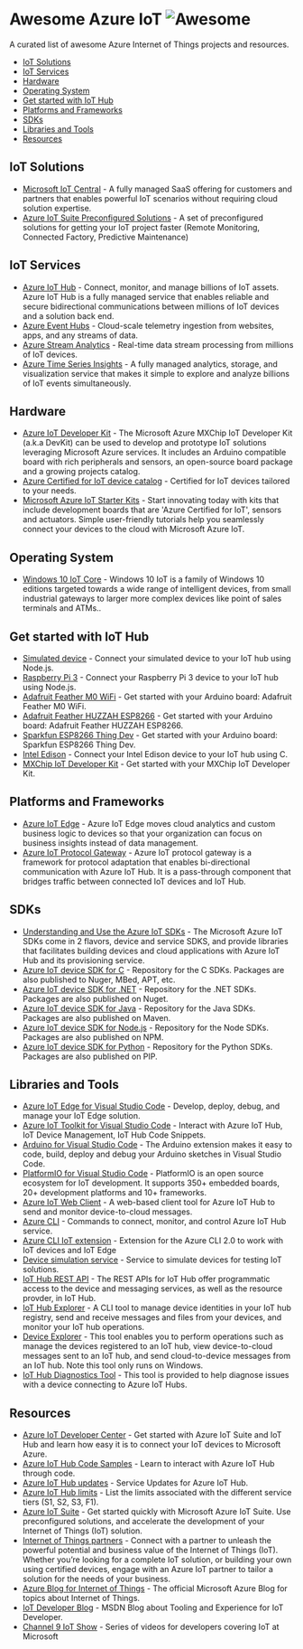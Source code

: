 # Awesome Azure IoT ![Awesome](https://cdn.rawgit.com/sindresorhus/awesome/d7305f38d29fed78fa85652e3a63e154dd8e8829/media/badge.svg)

A curated list of awesome Azure Internet of Things projects and resources.

- [IoT Solutions](#iot-solutions)
- [IoT Services](#iot-services)
- [Hardware](#hardware)
- [Operating System](#operating-system)
- [Get started with IoT Hub](#get-started-with-iot-hub)
- [Platforms and Frameworks](#platforms-and-frameworks)
- [SDKs](#sdks)
- [Libraries and Tools](#libraries-and-tools)
- [Resources](#resources)

## IoT Solutions
- [Microsoft IoT Central](https://www.microsoft.com/iot-central) - A fully managed SaaS offering for customers and partners that enables powerful IoT scenarios without requiring cloud solution expertise.
- [Azure IoT Suite Preconfigured Solutions](https://azure.microsoft.com/suites/iot-suite/) - A set of preconfigured solutions for getting your IoT project faster (Remote Monitoring, Connected Factory, Predictive Maintenance)

## IoT Services

- [Azure IoT Hub](https://azure.microsoft.com/services/iot-hub/) - Connect, monitor, and manage billions of IoT assets. Azure IoT Hub is a fully managed service that enables reliable and secure bidirectional communications between millions of IoT devices and a solution back end.
- [Azure Event Hubs](https://azure.microsoft.com/services/event-hubs/) - Cloud-scale telemetry ingestion from websites, apps, and any streams of data.
- [Azure Stream Analytics](https://azure.microsoft.com/services/stream-analytics/) - Real-time data stream processing from millions of IoT devices.
- [Azure Time Series Insights](https://azure.microsoft.com/services/time-series-insights/) - A fully managed analytics, storage, and visualization service that makes it simple to explore and analyze billions of IoT events simultaneously.

## Hardware

- [Azure IoT Developer Kit](https://microsoft.github.io/azure-iot-developer-kit/) - The Microsoft Azure MXChip IoT Developer Kit (a.k.a DevKit) can be used to develop and prototype IoT solutions leveraging Microsoft Azure services. It includes an Arduino compatible board with rich peripherals and sensors, an open-source board package and a growing projects catalog.
- [Azure Certified for IoT device catalog](https://catalog.azureiotsuite.com/) - Certified for IoT devices tailored to your needs.
- [Microsoft Azure IoT Starter Kits](https://catalog.azureiotsuite.com/kits) - Start innovating today with kits that include development boards that are 'Azure Certified for IoT', sensors and actuators. Simple user-friendly tutorials help you seamlessly connect your devices to the cloud with Microsoft Azure IoT.

## Operating System

- [Windows 10 IoT Core](https://developer.microsoft.com/windows/iot) -  Windows 10 IoT is a family of Windows 10 editions targeted towards a wide range of intelligent devices, from small industrial gateways to larger more complex devices like point of sales terminals and ATMs..


## Get started with IoT Hub

- [Simulated device](https://docs.microsoft.com/azure/iot-hub/iot-hub-node-node-getstarted) - Connect your simulated device to your IoT hub using Node.js.
- [Raspberry Pi 3](https://docs.microsoft.com/azure/iot-hub/iot-hub-raspberry-pi-kit-node-get-started) - Connect your Raspberry Pi 3 device to your IoT hub using Node.js.
- [Adafruit Feather M0 WiFi](https://docs.microsoft.com/azure/iot-hub/iot-hub-adafruit-feather-m0-wifi-kit-arduino-get-started) - Get started with your Arduino board: Adafruit Feather M0 WiFi.
- [Adafruit Feather HUZZAH ESP8266](https://docs.microsoft.com/azure/iot-hub/iot-hub-arduino-huzzah-esp8266-get-started) - Get started with your Arduino board: Adafruit Feather HUZZAH ESP8266.
- [Sparkfun ESP8266 Thing Dev](https://docs.microsoft.com/azure/iot-hub/iot-hub-sparkfun-esp8266-thing-dev-get-started) - Get started with your Arduino board: Sparkfun ESP8266 Thing Dev.
- [Intel Edison](https://docs.microsoft.com/azure/iot-hub/iot-hub-intel-edison-kit-c-get-started) - Connect your Intel Edison device to your IoT hub using C.
- [MXChip IoT Developer Kit](https://microsoft.github.io/azure-iot-developer-kit/docs/projects/connect-iot-hub/) - Get started with your MXChip IoT Developer Kit.

## Platforms and Frameworks

- [Azure IoT Edge](https://docs.microsoft.com/azure/iot-edge/) - Azure IoT Edge moves cloud analytics and custom business logic to devices so that your organization can focus on business insights instead of data management.
- [Azure IoT Protocol Gateway](https://github.com/Azure/azure-iot-protocol-gateway) - Azure IoT protocol gateway is a framework for protocol adaptation that enables bi-directional communication with Azure IoT Hub. It is a pass-through component that bridges traffic between connected IoT devices and IoT Hub.

## SDKs

- [Understanding and Use the Azure IoT SDKs](https://docs.microsoft.com/azure/iot-hub/iot-hub-devguide-sdks) - The Microsoft Azure IoT SDKs  come in 2 flavors, device and service SDKS, and provide libraries that facilitates building devices and cloud applications with Azure IoT Hub and its provisioning service.
- [Azure IoT device SDK for C](https://github.com/azure/azure-iot-sdk-c) - Repository for the C SDKs. Packages are also published to Nuger, MBed, APT, etc.
- [Azure IoT device SDK for .NET](https://github.com/azure/azure-iot-sdk-csharp) - Repository for the .NET SDKs. Packages are also published on Nuget.
- [Azure IoT device SDK for Java](https://github.com/azure/azure-iot-sdk-java) - Repository for the Java SDKs. Packages are also published on Maven.
- [Azure IoT device SDK for Node.js](https://github.com/azure/azure-iot-sdk-node) - Repository for the Node SDKs. Packages are also published on NPM.
- [Azure IoT device SDK for Python](https://github.com/azure/azure-iot-sdk-python) - Repository for the Python SDKs. Packages are also published on PIP.

## Libraries and Tools

- [Azure IoT Edge for Visual Studio Code](https://marketplace.visualstudio.com/items?itemName=vsciot-vscode.azure-iot-edge) - Develop, deploy, debug, and manage your IoT Edge solution.
- [Azure IoT Toolkit for Visual Studio Code](https://marketplace.visualstudio.com/items?itemName=vsciot-vscode.azure-iot-toolkit) - Interact with Azure IoT Hub, IoT Device Management, IoT Hub Code Snippets.
- [Arduino for Visual Studio Code](https://marketplace.visualstudio.com/items?itemName=vsciot-vscode.vscode-arduino) - The Arduino extension makes it easy to code, build, deploy and debug your Arduino sketches in Visual Studio Code.
- [PlatformIO for Visual Studio Code](https://marketplace.visualstudio.com/items?itemName=formulahendry.platformio) - PlatformIO is an open source ecosystem for IoT development. It supports 350+ embedded boards, 20+ development platforms and 10+ frameworks.
- [Azure IoT Web Client](https://azure-iot.github.io) - A web-based client tool for Azure IoT Hub to send and monitor device-to-cloud messages.
- [Azure CLI](https://docs.microsoft.com/cli/azure/iot?view=azure-cli-latest) - Commands to connect, monitor, and control Azure IoT Hub service.
- [Azure CLI IoT extension](https://github.com/Azure/azure-iot-cli-extension) - Extension for the Azure CLI 2.0 to work with IoT devices and IoT Edge
- [Device simulation service](https://docs.microsoft.com/azure/iot-suite/iot-suite-device-simulation-explore) - Service to simulate devices for testing IoT solutions.
- [IoT Hub REST API](https://docs.microsoft.com/rest/api/iothub/) - The REST APIs for IoT Hub offer programmatic access to the device and messaging services, as well as the resource provder, in IoT Hub.
- [IoT Hub Explorer](https://github.com/azure/iothub-explorer) - A CLI tool to manage device identities in your IoT hub registry, send and receive messages and files from your devices, and monitor your IoT hub operations.
- [Device Explorer](https://github.com/Azure/azure-iot-sdk-csharp/tree/master/tools/DeviceExplorer) - This tool enables you to perform operations such as manage the devices registered to an IoT hub, view device-to-cloud messages sent to an IoT hub, and send cloud-to-device messages from an IoT hub. Note this tool only runs on Windows.
- [IoT Hub Diagnostics Tool](https://github.com/azure/iothub-diagnostics) - This tool is provided to help diagnose issues with a device connecting to Azure IoT Hubs.

## Resources

- [Azure IoT Developer Center](https://azure.microsoft.com/develop/iot/) - Get started with Azure IoT Suite and IoT Hub and learn how easy it is to connect your IoT devices to Microsoft Azure.
- [Azure IoT Hub Code Samples](https://azure.microsoft.com/resources/samples/?service=iot-hub) - Learn to interact with Azure IoT Hub through code.
- [Azure IoT Hub updates](https://azure.microsoft.com/updates/?product=iot-hub) - Service Updates for Azure IoT Hub.
- [Azure IoT Hub limits](https://docs.microsoft.com/azure/azure-subscription-service-limits#iot-hub-limits) - List the limits associated with the different service tiers (S1, S2, S3, F1).
- [Azure IoT Suite](https://azure.microsoft.com/suites/iot-suite/) - Get started quickly with Microsoft Azure IoT Suite. Use preconfigured solutions, and accelerate the development of your Internet of Things (IoT) solution.
- [Internet of Things partners](https://www.microsoft.com/internet-of-things/find-a-partner) - Connect with a partner to unleash the powerful potential and business value of the Internet of Things (IoT). Whether you’re looking for a complete IoT solution, or building your own using certified devices, engage with an Azure IoT partner to tailor a solution for the needs of your business.
- [Azure Blog for Internet of Things](https://azure.microsoft.com/blog/topics/internet-of-things/) - The official Microsoft Azure Blog for topics about Internet of Things.
- [IoT Developer Blog](https://blogs.msdn.microsoft.com/iotdev/) - MSDN Blog about Tooling and Experience for IoT Developer.
- [Channel 9 IoT Show](https://aka.ms/iotshow) - Series of videos for developers covering IoT at Microsoft
